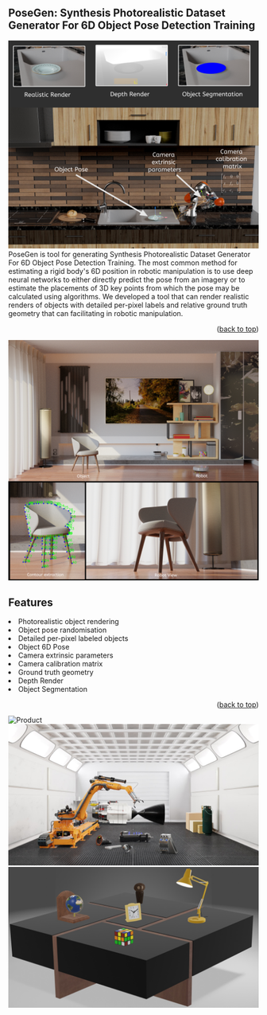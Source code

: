 <div id="top"></div>

## PoseGen: Synthesis Photorealistic Dataset Generator For 6D Object Pose Detection Training
![Product Name Screen Shot][product-screenshot]
PoseGen is tool for generating Synthesis Photorealistic Dataset Generator For 6D Object Pose Detection Training. The most common method for estimating a rigid body's 6D position in robotic manipulation is to use deep neural networks to either directly predict the pose from an imagery or to estimate the placements of 3D key points from which the pose may be calculated using algorithms. We developed a tool that can render realistic renders of objects with detailed per-pixel labels and relative ground truth geometry that can facilitating in robotic manipulation.

<p align="right">(<a href="#top">back to top</a>)</p>

![Product][product-screenshot-2]

## Features
<li>Photorealistic object rendering</li>
<li>Object pose randomisation</li>
<li>Detailed per-pixel labeled objects</li>
<li>Object 6D Pose</li>
<li>Camera extrinsic parameters</li>
<li>Camera calibration matrix</li>
<li>Ground truth geometry</li>
<li>Depth Render</li>
<li>Object Segmentation</li>

<p align="right">(<a href="#top">back to top</a>)</p>

![Product][product-screenshot-3]
![Product][product-screenshot-4]
![Product][product-screenshot-5]

<!-- MARKDOWN LINKS & IMAGES -->
[product-screenshot]: Images/image_1.jpg
[product-screenshot-2]: Images/image_2.jpg
[product-screenshot-3]: Images/image_3.jpg
[product-screenshot-4]: Images/image_4.jpg
[product-screenshot-5]: Images/image_5.jpg